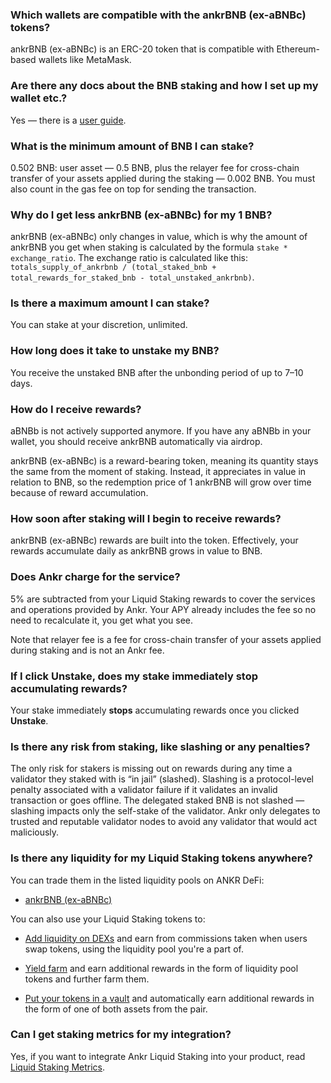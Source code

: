 ### Which wallets are compatible with the ankrBNB (ex-aBNBc) tokens?

ankrBNB (ex-aBNBc) is an ERC-20 token that is compatible with Ethereum-based wallets like MetaMask.

### Are there any docs about the BNB staking and how I set up my wallet etc.?

Yes — there is a [user guide](https://www.ankr.com/docs/staking/liquid-staking/bnb/stake/).

### What is the minimum amount of BNB I can stake?

0.502 BNB: user asset — 0.5 BNB, plus the relayer fee for cross-chain transfer of your assets applied during the staking — 0.002 BNB. You must also count in the gas fee on top for sending the transaction.

### Why do I get less ankrBNB (ex-aBNBc) for my 1 BNB?

ankrBNB (ex-aBNBc) only changes in value, which is why the amount of ankrBNB you get when staking is calculated by the formula `stake * exchange_ratio`. The exchange ratio is calculated like this: `totals_supply_of_ankrbnb / (total_staked_bnb + total_rewards_for_staked_bnb - total_unstaked_ankrbnb)`.

### Is there a maximum amount I can stake?

You can stake at your discretion, unlimited.

### How long does it take to unstake my BNB?

You receive the unstaked BNB after the unbonding period of up to 7–10 days.

### How do I receive rewards?

aBNBb is not actively supported anymore. If you have any aBNBb in your wallet, you should receive ankrBNB automatically via airdrop.  

  

ankrBNB (ex-aBNBc) is a reward-bearing token, meaning its quantity stays the same from the moment of staking. Instead, it appreciates in value in relation to BNB, so the redemption price of 1 ankrBNB will grow over time because of reward accumulation.

### How soon after staking will I begin to receive rewards?

ankrBNB (ex-aBNBc) rewards are built into the token. Effectively, your rewards accumulate daily as ankrBNB grows in value to BNB.

### Does Ankr charge for the service?

5% are subtracted from your Liquid Staking rewards to cover the services and operations provided by Ankr. Your APY already includes the fee so no need to recalculate it, you get what you see.  

  

Note that relayer fee is a fee for cross-chain transfer of your assets applied during staking and is not an Ankr fee.

### If I click Unstake, does my stake immediately stop accumulating rewards?

Your stake immediately **stops** accumulating rewards once you clicked **Unstake**.

### Is there any risk from staking, like slashing or any penalties?

The only risk for stakers is missing out on rewards during any time a validator they staked with is “in jail” (slashed). Slashing is a protocol-level penalty associated with a validator failure if it validates an invalid transaction or goes offline. The delegated staked BNB is not slashed — slashing impacts only the self-stake of the validator. Ankr only delegates to trusted and reputable validator nodes to avoid any validator that would act maliciously.

### Is there any liquidity for my Liquid Staking tokens anywhere?

You can trade them in the listed liquidity pools on ANKR DeFi:

* [ankrBNB (ex-aBNBc)](https://www.ankr.com/staking/defi/?assets=ankrBNB)

You can also use your Liquid Staking tokens to:

* [Add liquidity on DEXs](https://www.ankr.com/docs/staking/defi/liquidity-pools/) and earn from commissions taken when users swap tokens, using the liquidity pool you're a part of.

* [Yield farm](https://www.ankr.com/docs/staking/defi/yield-farming/) and earn additional rewards in the form of liquidity pool tokens and further farm them.

* [Put your tokens in a vault](https://www.ankr.com/docs/staking/defi/vaults/) and automatically earn additional rewards in the form of one of both assets from the pair.

### Can I get staking metrics for my integration?

Yes, if you want to integrate Ankr Liquid Staking into your product, read [Liquid Staking Metrics](https://www.ankr.com/docs/staking/for-integrators/restful-api/staking-metrics/).
